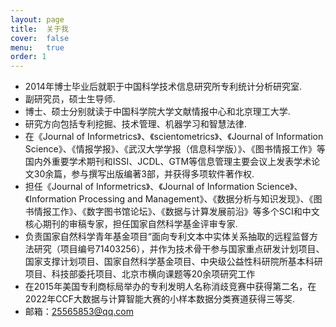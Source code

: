 ```yaml
---
layout: page
title:  关于我
cover:  false
menu:   true
order: 1
---
```

* 2014年博士毕业后就职于中国科学技术信息研究所专利统计分析研究室.
* 副研究员，硕士生导师.
* 博士、硕士分别就读于中国科学院大学文献情报中心和北京理工大学.
* 研究方向包括专利挖掘、技术管理、机器学习和智慧法律.
* 在《Journal of Informetrics》、《scientometrics》、《Journal of Information Science》、《情报学报》、《武汉大学学报（信息科学版）》、《图书情报工作》等国内外重要学术期刊和ISSI、JCDL、GTM等信息管理主要会议上发表学术论文30余篇，参与撰写出版编著3部，并获得多项软件著作权.
* 担任《Journal of Informetrics》、《Journal of Information Science》、《Information Processing and Management》、《数据分析与知识发现》、《图书情报工作》、《数字图书馆论坛》、《数据与计算发展前沿》等多个SCI和中文核心期刊的审稿专家，担任国家自然科学基金评审专家.
* 负责国家自然科学青年基金项目“面向专利文本中实体关系抽取的远程监督方法研究（项目编号71403256），并作为技术骨干参与国家重点研发计划项目、国家支撑计划项目、国家自然科学基金项目、中央级公益性科研院所基本科研项目、科技部委托项目、北京市横向课题等20余项研究工作
* 在2015年美国专利商标局举办的专利发明人名称消歧竞赛中获得第二名，在2022年CCF大数据与计算智能大赛的小样本数据分类赛道获得三等奖.
* 邮箱：25565853@qq.com